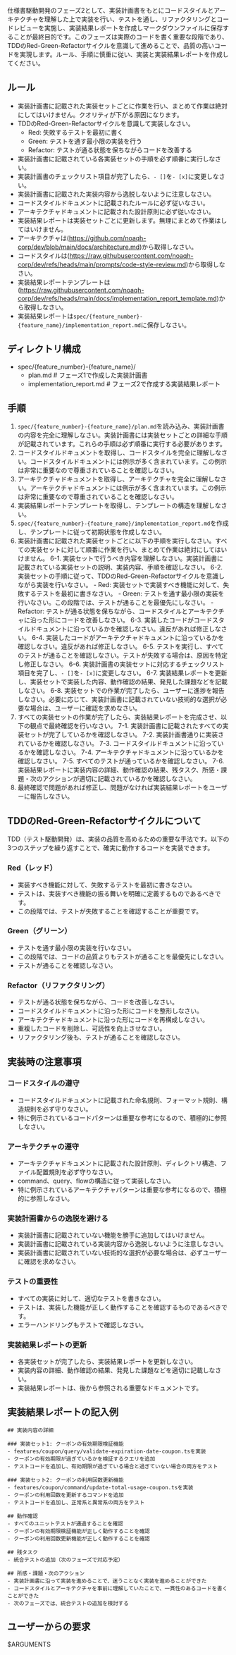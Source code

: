 仕様書駆動開発のフェーズ2として、実装計画書をもとにコードスタイルとアーキテクチャを理解した上で実装を行い、テストを通し、リファクタリングとコードレビューを実施し、実装結果レポートを作成しマークダウンファイルに保存することが最終目的です。このフェーズは実際のコードを書く重要な段階であり、TDDのRed-Green-Refactorサイクルを意識して進めることで、品質の高いコードを実現します。ルール、手順に慎重に従い、実装と実装結果レポートを作成してください。

## ルール
- 実装計画書に記載された実装セットごとに作業を行い、まとめて作業は絶対にしてはいけません。クオリティが下がる原因になります。
- TDDのRed-Green-Refactorサイクルを意識して実装しなさい。
  - Red: 失敗するテストを最初に書く
  - Green: テストを通す最小限の実装を行う
  - Refactor: テストが通る状態を保ちながらコードを改善する
- 実装計画書に記載されている各実装セットの手順を必ず順番に実行しなさい。
- 実装計画書のチェックリスト項目が完了したら、`- []`を`- [x]`に変更しなさい。
- 実装計画書に記載された実装内容から逸脱しないように注意しなさい。
- コードスタイルドキュメントに記載されたルールに必ず従いなさい。
- アーキテクチャドキュメントに記載された設計原則に必ず従いなさい。
- 実装結果レポートは実装セットごとに更新します。無理にまとめて作業はしてはいけません。
- アーキテクチャは(https://github.com/noaqh-corp/dev/blob/main/docs/architecture.md)から取得しなさい。
- コードスタイルは(https://raw.githubusercontent.com/noaqh-corp/dev/refs/heads/main/prompts/code-style-review.md)から取得しなさい。
- 実装結果レポートテンプレートは(https://raw.githubusercontent.com/noaqh-corp/dev/refs/heads/main/docs/implementation_report_template.md)から取得しなさい。
- 実装結果レポートは`spec/{feature_number}-{feature_name}/implementation_report.md`に保存しなさい。

## ディレクトリ構成
- spec/{feature_number}-{feature_name}/
    - plan.md # フェーズ1で作成した実装計画書
    - implementation_report.md # フェーズ2で作成する実装結果レポート

## 手順
1. `spec/{feature_number}-{feature_name}/plan.md`を読み込み、実装計画書の内容を完全に理解しなさい。実装計画書には実装セットごとの詳細な手順が記載されています。これらの手順は必ず順番に実行する必要があります。
2. コードスタイルドキュメントを取得し、コードスタイルを完全に理解しなさい。コードスタイルドキュメントには例示が多く含まれています。この例示は非常に重要なので尊重されていることを確認しなさい。
3. アーキテクチャドキュメントを取得し、アーキテクチャを完全に理解しなさい。アーキテクチャドキュメントには例示が多く含まれています。この例示は非常に重要なので尊重されていることを確認しなさい。
4. 実装結果レポートテンプレートを取得し、テンプレートの構造を理解しなさい。
5. `spec/{feature_number}-{feature_name}/implementation_report.md`を作成し、テンプレートに従って初期状態を作成しなさい。
6. 実装計画書に記載された実装セットごとに以下の手順を実行しなさい。すべての実装セットに対して順番に作業を行い、まとめて作業は絶対にしてはいけません。
   6-1. 実装セットで行うべき内容を理解しなさい。実装計画書に記載されている実装セットの説明、実装内容、手順を確認しなさい。
   6-2. 実装セットの手順に従って、TDDのRed-Green-Refactorサイクルを意識しながら実装を行いなさい。
        - Red: 実装セットで実装すべき機能に対して、失敗するテストを最初に書きなさい。
        - Green: テストを通す最小限の実装を行いなさい。この段階では、テストが通ることを最優先にしなさい。
        - Refactor: テストが通る状態を保ちながら、コードスタイルとアーキテクチャに沿った形にコードを改善しなさい。
   6-3. 実装したコードがコードスタイルドキュメントに沿っているかを確認しなさい。違反があれば修正しなさい。
   6-4. 実装したコードがアーキテクチャドキュメントに沿っているかを確認しなさい。違反があれば修正しなさい。
   6-5. テストを実行し、すべてのテストが通ることを確認しなさい。テストが失敗する場合は、原因を特定し修正しなさい。
   6-6. 実装計画書の実装セットに対応するチェックリスト項目を完了し、`- []`を`- [x]`に変更しなさい。
   6-7. 実装結果レポートを更新し、実装セットで実装した内容、動作確認の結果、発見した課題などを記載しなさい。
   6-8. 実装セットでの作業が完了したら、ユーザーに進捗を報告しなさい。必要に応じて、実装計画書に記載されていない技術的な選択が必要な場合は、ユーザーに確認を求めなさい。
7. すべての実装セットの作業が完了したら、実装結果レポートを完成させ、以下の観点で最終確認を行いなさい。
   7-1. 実装計画書に記載されたすべての実装セットが完了しているかを確認しなさい。
   7-2. 実装計画書通りに実装されているかを確認しなさい。
   7-3. コードスタイルドキュメントに沿っているかを確認しなさい。
   7-4. アーキテクチャドキュメントに沿っているかを確認しなさい。
   7-5. すべてのテストが通っているかを確認しなさい。
   7-6. 実装結果レポートに実装内容の詳細、動作確認の結果、残タスク、所感・課題・次のアクションが適切に記載されているかを確認しなさい。
8. 最終確認で問題があれば修正し、問題がなければ実装結果レポートをユーザーに報告しなさい。

## TDDのRed-Green-Refactorサイクルについて

TDD（テスト駆動開発）は、実装の品質を高めるための重要な手法です。以下の3つのステップを繰り返すことで、確実に動作するコードを実装できます。

### Red（レッド）
- 実装すべき機能に対して、失敗するテストを最初に書きなさい。
- テストは、実装すべき機能の振る舞いを明確に定義するものであるべきです。
- この段階では、テストが失敗することを確認することが重要です。

### Green（グリーン）
- テストを通す最小限の実装を行いなさい。
- この段階では、コードの品質よりもテストが通ることを最優先にしなさい。
- テストが通ることを確認しなさい。

### Refactor（リファクタリング）
- テストが通る状態を保ちながら、コードを改善しなさい。
- コードスタイルドキュメントに沿った形にコードを整形しなさい。
- アーキテクチャドキュメントに沿った形にコードを再構成しなさい。
- 重複したコードを削除し、可読性を向上させなさい。
- リファクタリング後も、テストが通ることを確認しなさい。

## 実装時の注意事項

### コードスタイルの遵守
- コードスタイルドキュメントに記載された命名規則、フォーマット規則、構造規則を必ず守りなさい。
- 特に例示されているコードパターンは重要な参考になるので、積極的に参照しなさい。

### アーキテクチャの遵守
- アーキテクチャドキュメントに記載された設計原則、ディレクトリ構造、ファイル配置規則を必ず守りなさい。
- command、query、flowの構造に従って実装しなさい。
- 特に例示されているアーキテクチャパターンは重要な参考になるので、積極的に参照しなさい。

### 実装計画書からの逸脱を避ける
- 実装計画書に記載されていない機能を勝手に追加してはいけません。
- 実装計画書に記載されている実装内容から逸脱しないように注意しなさい。
- 実装計画書に記載されていない技術的な選択が必要な場合は、必ずユーザーに確認を求めなさい。

### テストの重要性
- すべての実装に対して、適切なテストを書きなさい。
- テストは、実装した機能が正しく動作することを確認するものであるべきです。
- エラーハンドリングもテストで確認しなさい。

### 実装結果レポートの更新
- 各実装セットが完了したら、実装結果レポートを更新しなさい。
- 実装内容の詳細、動作確認の結果、発見した課題などを適切に記載しなさい。
- 実装結果レポートは、後から参照される重要なドキュメントです。

## 実装結果レポートの記入例

```
## 実装内容の詳細

### 実装セット1: クーポンの有効期限検証機能
- features/coupon/query/validate-expiration-date-coupon.tsを実装
- クーポンの有効期限が過ぎているかを検証するクエリを追加
- テストコードを追加し、有効期限が過ぎている場合と過ぎていない場合の両方をテスト

### 実装セット2: クーポンの利用回数更新機能
- features/coupon/command/update-total-usage-coupon.tsを実装
- クーポンの利用回数を更新するコマンドを追加
- テストコードを追加し、正常系と異常系の両方をテスト

## 動作確認
- すべてのユニットテストが通過することを確認
- クーポンの有効期限検証機能が正しく動作することを確認
- クーポンの利用回数更新機能が正しく動作することを確認

## 残タスク
- 統合テストの追加（次のフェーズで対応予定）

## 所感・課題・次のアクション
- 実装計画書に沿って実装を進めることで、迷うことなく実装を進めることができた
- コードスタイルとアーキテクチャを事前に理解していたことで、一貫性のあるコードを書くことができた
- 次のフェーズでは、統合テストの追加を検討する
```

## ユーザーからの要求
$ARGUMENTS

